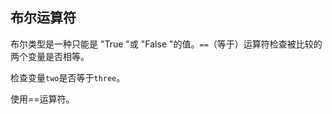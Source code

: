 ## 布尔运算符

布尔类型是一种只能是 "True "或 "False "的值。`==`（等于）运算符检查被比较的两个变量是否相等。 
  
检查变量`two`是否等于`three`。 

<div class='hint'>使用==运算符。</div>
